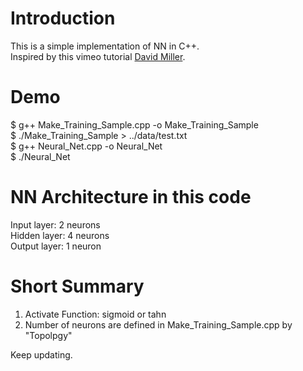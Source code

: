 # Introduction
This is a simple implementation of NN in C++.  
Inspired by this vimeo tutorial [David Miller](https://vimeo.com/19569529).  

# Demo

$ g++ Make_Training_Sample.cpp -o Make_Training_Sample  
$ ./Make_Training_Sample > ../data/test.txt  
$ g++ Neural_Net.cpp -o Neural_Net  
$ ./Neural_Net  


# NN Architecture in this code
Input layer: 2 neurons  
Hidden layer: 4 neurons  
Output layer: 1 neuron

# Short Summary
1. Activate Function: sigmoid or tahn
2. Number of neurons are defined in Make_Training_Sample.cpp by "Topolpgy"

Keep updating.